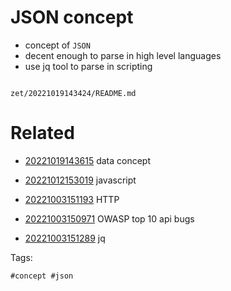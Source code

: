# JSON concept

- concept of `JSON`
- decent enough to parse in high level languages
- use jq tool to parse in scripting

```
```

` zet/20221019143424/README.md `

# Related

- [20221019143615](/zet/20221019143615/README.md) data concept

- [20221012153019](/zet/20221012153019/README.md) javascript

- [20221003151193](/zet/20221003151193/README.md) HTTP

- [20221003150971](/zet/20221003150971/README.md) OWASP top 10 api bugs

- [20221003151289](/zet/20221003151289/README.md) jq

Tags:

    #concept #json
